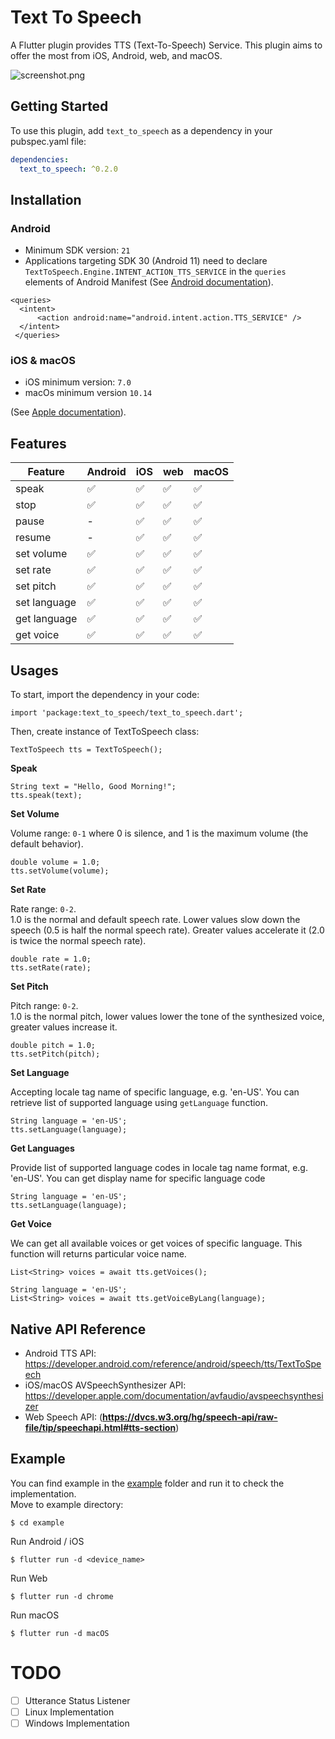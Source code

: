 # Text To Speech  
  
A Flutter plugin provides TTS (Text-To-Speech) Service. This plugin aims to offer the most from iOS, Android, web, and macOS.  
  
![screenshot.png](https://raw.githubusercontent.com/ixsans/text_to_speech/main/screenshot.png)  
  
## Getting Started  
  
To use this plugin, add `text_to_speech` as a dependency in your pubspec.yaml file:  
  
```yaml  
dependencies:  
  text_to_speech: ^0.2.0  
```  
  
## Installation  
  
### Android  
  
- Minimum SDK version:  `21`  
- Applications targeting SDK 30 (Android 11) need to declare  `TextToSpeech.Engine.INTENT_ACTION_TTS_SERVICE` in the `queries` elements of Android Manifest (See [Android documentation](https://developer.android.com/reference/android/speech/tts/TextToSpeech)).  
  
```  
<queries>  
  <intent>  
      <action android:name="android.intent.action.TTS_SERVICE" />  
  </intent>  
 </queries>  
```  
  
### iOS & macOS  
  
- iOS minimum version: `7.0`  
- macOs minimum version `10.14`  
  
(See [Apple documentation](https://developer.apple.com/documentation/avfaudio/avspeechsynthesizer)).  
  
## Features  
  
| Feature      | Android            | iOS                | web                | macOS              |  
| ------------ | ------------------ | ------------------ | ------------------ | ------------------ |  
| speak        | :white_check_mark: | :white_check_mark: | :white_check_mark: | :white_check_mark: |  
| stop         | :white_check_mark: | :white_check_mark: | :white_check_mark: | :white_check_mark: |  
| pause        | -                  | :white_check_mark: | :white_check_mark: | :white_check_mark: |  
| resume       | -                  | :white_check_mark: | :white_check_mark: | :white_check_mark: |  
| set volume   | :white_check_mark: | :white_check_mark: | :white_check_mark: | :white_check_mark: |  
| set rate     | :white_check_mark: | :white_check_mark: | :white_check_mark: | :white_check_mark: |  
| set pitch    | :white_check_mark: | :white_check_mark: | :white_check_mark: | :white_check_mark: |  
| set language | :white_check_mark: | :white_check_mark: | :white_check_mark: | :white_check_mark: |  
| get language | :white_check_mark: | :white_check_mark: | :white_check_mark: | :white_check_mark: |  
| get voice    | :white_check_mark: | :white_check_mark: | :white_check_mark: | :white_check_mark: |  
  
  
  
## Usages  
  
To start, import the dependency in your code:  
  
```  
import 'package:text_to_speech/text_to_speech.dart';  
```  
  
Then, create instance of TextToSpeech class:  
  
```  
TextToSpeech tts = TextToSpeech();  
```  
  
**Speak**  
  
```  
String text = "Hello, Good Morning!";  
tts.speak(text);  
```  
  
**Set Volume**  
  
Volume range: `0-1` where 0 is silence, and 1 is the maximum volume (the default behavior).  
  
```  
double volume = 1.0;  
tts.setVolume(volume);  
```  
  
**Set Rate**  
  
Rate range: `0-2`.  
1.0 is the normal and default speech rate. Lower values slow down the speech (0.5 is half the normal speech rate). Greater values accelerate it (2.0 is twice the normal speech rate).  
  
```  
double rate = 1.0;  
tts.setRate(rate);  
```  
  
**Set Pitch**  
  
Pitch range: `0-2`.  
1.0 is the normal pitch, lower values lower the tone of the synthesized voice, greater values increase it.  
  
```  
double pitch = 1.0;  
tts.setPitch(pitch);  
```  
  
**Set Language**  
  
Accepting locale tag name of specific language, e.g. 'en-US'. You can retrieve list of supported language using `getLanguage` function.  
  
```  
String language = 'en-US';  
tts.setLanguage(language);  
```  
  
**Get Languages**  
  
Provide list of supported language codes in locale tag name format, e.g. 'en-US'. You can get display name for specific language code  
  
```  
String language = 'en-US';  
tts.setLanguage(language);  
```  
  
**Get Voice**  
  
We can get all available voices or get voices of specific language. This function will returns particular voice name.  
  
```  
List<String> voices = await tts.getVoices();  
  
String language = 'en-US';  
List<String> voices = await tts.getVoiceByLang(language);  
```  
  
  
## Native API Reference  
  
- Android TTS API: https://developer.android.com/reference/android/speech/tts/TextToSpeech  
- iOS/macOS AVSpeechSynthesizer API: https://developer.apple.com/documentation/avfaudio/avspeechsynthesizer  
- Web Speech API: (**https://dvcs.w3.org/hg/speech-api/raw-file/tip/speechapi.html#tts-section**)  
  
## Example  
  
You can find example in the [example](https://github.com/ixsans/text_to_speech/tree/main/example) folder and run it to check the implementation.  
Move to example directory:  
  
```  
$ cd example  
```  
  
Run Android / iOS  
  
```  
$ flutter run -d <device_name>  
```  
  
Run Web  
  
```  
$ flutter run -d chrome  
```  
  
Run macOS  
  
```  
$ flutter run -d macOS  
```

# TODO
 - [ ] Utterance Status Listener
 - [ ] Linux Implementation
 - [ ] Windows Implementation
